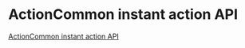 # ActionCommon instant action API
[ActionCommon instant action API](https://aiwithcloud.com/2022/09/19/actioncommon_instant_action_api/)